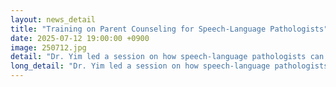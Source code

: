 ```yaml
---
layout: news_detail
title: "Training on Parent Counseling for Speech-Language Pathologists"
date: 2025-07-12 19:00:00 +0900
image: 250712.jpg
detail: "Dr. Yim led a session on how speech-language pathologists can effectively counsel parents and apply these skills in practice."
long_detail: "Dr. Yim led a session on how speech-language pathologists can effectively counsel parents and apply these skills in practice."
---
```

